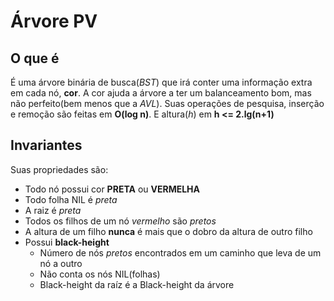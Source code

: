 # Árvore PV

## O que é

É uma árvore binária de busca(*BST*) que irá conter uma informação extra em cada nó, **cor**. A cor ajuda a árvore a ter um balanceamento bom, mas não perfeito(bem menos que a *AVL*). Suas operações de pesquisa, inserção e remoção são feitas em **O(log n)**. E altura(*h*) em **h <= 2.lg(n+1)**

## Invariantes

Suas propriedades são:

- Todo nó possui cor **PRETA** ou **VERMELHA**
- Todo folha NIL é *preta*
- A raiz é *preta*
- Todos os filhos de um nó *vermelho* são *pretos*
- A altura de um filho **nunca** é mais que o dobro da altura de outro filho
- Possui **black-height**
    - Número de nós *pretos* encontrados em um caminho que leva de um nó a outro
    - Não conta os nós NIL(folhas)
    - Black-height da raíz é a Black-height da árvore